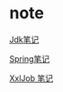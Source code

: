 # note
[Jdk笔记](https://github.com/chenxuzhang/note/tree/main/Jdk)

[Spring笔记](https://github.com/chenxuzhang/note/tree/main/Spring)

[XxlJob 笔记](https://github.com/chenxuzhang/note/tree/main/XxlJob)
